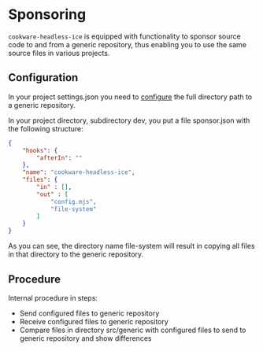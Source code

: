 # Sponsoring

`cookware-headless-ice` is equipped with functionality to sponsor source code to and from a generic repository, thus enabling you to use the same source files in various projects.


## Configuration

In your project settings.json you need to [configure](./configuration.md) the full directory path to a generic repository.

In your project directory, subdirectory dev, you put a file sponsor.json with the following structure:

```json
{
	"hooks": {
		"afterIn": ""
	},
	"name": "cookware-headless-ice",
	"files": {
		"in" : [],
		"out" : [
			"config.mjs",
			"file-system"
		]
	}
}
```

As you can see, the directory name file-system will result in copying all files in that directory to the generic repository.


## Procedure

Internal procedure in steps:
+ Send configured files to generic repository
+ Receive configured files to generic repository
+ Compare files in directory src/generic with configured files to send to generic repository and show differences
